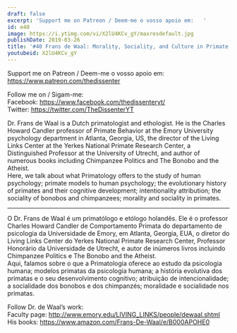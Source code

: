 ```yaml
---
draft: false
excerpt: 'Support me on Patreon / Deem-me o vosso apoio em:   '
id: e40
image: https://i.ytimg.com/vi/X2lU4KCv_gY/maxresdefault.jpg
publishDate: 2019-03-26
title: '#40 Frans de Waal: Morality, Sociality, and Culture in Primate Societies'
youtubeid: X2lU4KCv_gY
---
```

Support me on Patreon / Deem-me o vosso apoio em:   
https://www.patreon.com/thedissenter

Follow me on / Sigam-me:  
Facebook: https://www.facebook.com/thedissenteryt/  
Twitter: https://twitter.com/TheDissenterYT

Dr. Frans de Waal is a Dutch primatologist and ethologist. He is the Charles Howard Candler professor of Primate Behavior at the Emory University psychology department in Atlanta, Georgia, US, the director of the Living Links Center at the Yerkes National Primate Research Center, a Distinguished Professor at the University of Utrecht, and author of numerous books including Chimpanzee Politics and The Bonobo and the Atheist.  
Here, we talk about what Primatology offers to the study of human psychology; primate models to human psychology; the evolutionary history of primates and their cognitive development; intentionality attribution; the sociality of bonobos and chimpanzees; morality and sociality in primates.

---

O Dr. Frans de Waal é um primatólogo e etólogo holandês. Ele é o professor Charles Howard Candler de Comportamento Primata do departamento de psicologia da Universidade de Emory, em Atlanta, Georgia, EUA, o diretor do Living Links Center do  Yerkes National Primate Research Center, Professor Honorário da Universidade de Utrecht, e autor de inúmeros livros incluindo Chimpanzee Politics e The Bonobo and the Atheist.  
Aqui, falamos sobre o que a Primatologia oferece ao estudo da psicologia humana; modelos primatas da psicologia humana; a história evolutiva dos primatas e o seu desenvolvimento cognitivo; atribuição de intencionalidade; a socialidade dos bonobos e dos chimpanzés; moralidade e socialidade nos primatas.

Follow Dr. de Waal’s work:  
Faculty page: http://www.emory.edu/LIVING_LINKS/people/dewaal.shtml  
His books: https://www.amazon.com/Frans-De-Waal/e/B000APOHE0